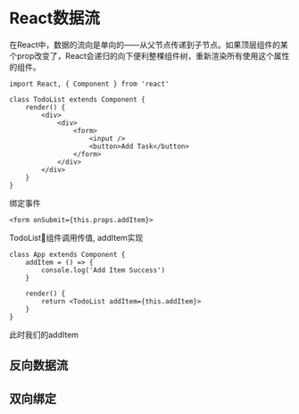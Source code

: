 # React数据流
在React中，数据的流向是单向的——从父节点传递到子节点。如果顶层组件的某个prop改变了，React会递归的向下便利整棵组件树，重新渲染所有使用这个属性的组件。
```
import React, { Component } from 'react'

class TodoList extends Component {
    render() {
        <div>
            <div>
                <form>
                    <input />
                    <button>Add Task</button>
                </form>
            </div>
        </div>
    }
}
```
绑定事件
```
<form onSubmit={this.props.addItem}>
```
TodoList组件调用传值, addItem实现
```
class App extends Component {
    addItem = () => {
        console.log('Add Item Success')
    }

    render() {
        return <TodoList addItem={this.addItem}>
    }
}
```
此时我们的addItem
## 反向数据流

## 双向绑定